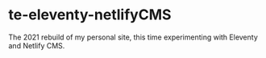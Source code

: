 # te-eleventy-netlifyCMS
The 2021 rebuild of my personal site, this time experimenting with Eleventy and Netlify CMS.
